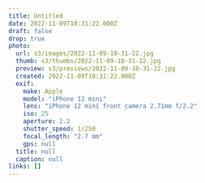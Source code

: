 ```yaml
---
title: Untitled
date: 2022-11-09T18:31:22.000Z
draft: false
drop: true
photo:
  url: s3/images/2022-11-09-10-31-22.jpg
  thumb: s3/thumbs/2022-11-09-10-31-22.jpg
  preview: s3/previews/2022-11-09-10-31-22.jpg
  created: 2022-11-09T18:31:22.000Z
  exif:
    make: Apple
    model: "iPhone 12 mini"
    lens: "iPhone 12 mini front camera 2.71mm f/2.2"
    iso: 25
    aperture: 2.2
    shutter_speed: 1/250
    focal_length: "2.7 mm"
    gps: null
  title: null
  caption: null
links: []
---
```

